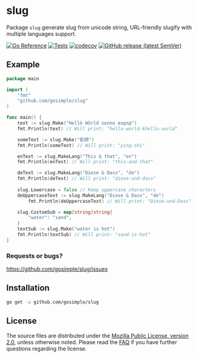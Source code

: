 slug
====

Package `slug` generate slug from unicode string, URL-friendly slugify with
multiple languages support.

[![Go Reference](https://pkg.go.dev/badge/github.com/gosimple/slug.svg)](https://pkg.go.dev/github.com/gosimple/slug)
[![Tests](https://github.com/gosimple/slug/actions/workflows/tests.yml/badge.svg)](https://github.com/gosimple/slug/actions/workflows/tests.yml)
[![codecov](https://codecov.io/gh/gosimple/slug/branch/master/graph/badge.svg?token=FT2kEZHQW7)](https://codecov.io/gh/gosimple/slug)
[![GitHub release (latest SemVer)](https://img.shields.io/github/v/release/gosimple/slug?logo=github&sort=semver)](https://github.com/gosimple/slug/releases)

## Example

```go
package main

import (
	"fmt"
	"github.com/gosimple/slug"
)

func main() {
	text := slug.Make("Hellö Wörld хелло ворлд")
	fmt.Println(text) // Will print: "hello-world-khello-vorld"

	someText := slug.Make("影師")
	fmt.Println(someText) // Will print: "ying-shi"

	enText := slug.MakeLang("This & that", "en")
	fmt.Println(enText) // Will print: "this-and-that"

	deText := slug.MakeLang("Diese & Dass", "de")
	fmt.Println(deText) // Will print: "diese-und-dass"
	
	slug.Lowercase = false // Keep uppercase characters
	deUppercaseText := slug.MakeLang("Diese & Dass", "de")
        fmt.Println(deUppercaseText) // Will print: "Diese-und-Dass"

	slug.CustomSub = map[string]string{
		"water": "sand",
	}
	textSub := slug.Make("water is hot")
	fmt.Println(textSub) // Will print: "sand-is-hot"
}

```

### Requests or bugs?
<https://github.com/gosimple/slug/issues>

## Installation
```sh
go get -u github.com/gosimple/slug
```

## License

The source files are distributed under the
[Mozilla Public License, version 2.0](http://mozilla.org/MPL/2.0/),
unless otherwise noted.
Please read the [FAQ](http://www.mozilla.org/MPL/2.0/FAQ.html)
if you have further questions regarding the license.
